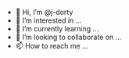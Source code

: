 - 👋 Hi, I’m @j-dorty
- 👀 I’m interested in ...
- 🌱 I’m currently learning ...
- 💞️ I’m looking to collaborate on ...
- 📫 How to reach me ...

<!---
j-dorty/j-dorty is a ✨ special ✨ repository because its `README.md` (this file) appears on your GitHub profile.
You can click the Preview link to take a look at your changes.
--->
